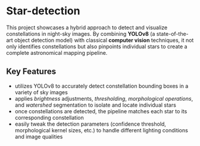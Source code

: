 # Star-detection
This project showcases a hybrid approach to detect and visualize constellations in night-sky images. By combining **YOLOv8** (a state-of-the-art object detection model) with classical **computer vision** techniques, it not only identifies constellations but also pinpoints individual stars to create a complete astronomical mapping pipeline.

## Key Features
- utilizes YOLOv8 to accurately detect constellation bounding boxes in a variety of sky images
- applies *brightness* adjustments, *thresholding*, *morphological operations*, and *watershed* segmentation to isolate and locate individual stars
- once constellations are detected, the pipeline matches each star to its corresponding constellation
- easily tweak the detection parameters (confidence threshold, morphological kernel sizes, etc.) to handle different lighting conditions and image qualities
